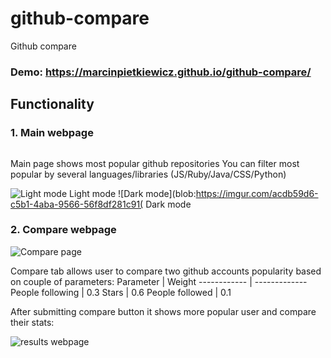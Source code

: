 # github-compare

Github compare

### Demo: https://marcinpietkiewicz.github.io/github-compare/

## Functionality

### 1. Main webpage
<img>

Main page shows most popular github repositories
You can filter most popular by several languages/libraries (JS/Ruby/Java/CSS/Python)

![Light mode](https://i.postimg.cc/cJq8St0x/compare1.png)
Light mode
![Dark mode](blob:https://imgur.com/acdb59d6-c5b1-4aba-9566-56f8df281c91(
Dark mode

### 2. Compare webpage

![Compare page](blob:https://imgur.com/eb06fbd6-ddb1-4075-9776-2b88aa45060c)

Compare tab allows user to compare two github accounts popularity based on couple of parameters:
Parameter | Weight
------------ | -------------
People following | 0.3
Stars | 0.6
People followed | 0.1

After submitting compare button it shows more popular user and compare their stats:

![results webpage](blob:https://imgur.com/df50d2f7-45cd-4f3b-8eac-aef1c106957a)
